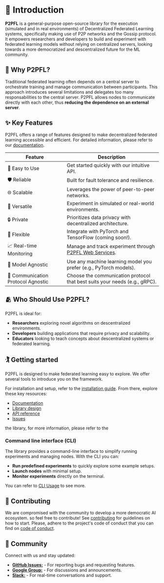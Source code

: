 # 📘 Introduction

**P2PFL** is a general-purpose open-source library for the execution (simulated and in real environments) of Decentralized Federated Learning systems, specifically making use of P2P networks and the Gossip protocol. It empowers researchers and developers to build and experiment with federated learning models without relying on centralized servers, looking towards a more democratized and descentralized future for the ML community.

## 🤔 Why P2PFL?

Traditional federated learning often depends on a central server to orchestrate training and manage communication between participants. This approach introduces several limitations and delegates too many responsabilities to the central server. P2PFL allows nodes to communicate directly with each other, thus **reducing the dependence on an external server**.

## ✨ Key Features

P2PFL offers a range of features designed to make decentralized federated learning accessible and efficient. For detailed information, please refer to our [documentation](https://p2pfl.github.io/p2pfl/).

| Feature          | Description                                      |
|-------------------|--------------------------------------------------|
| 🚀 Easy to Use   | Get started quickly with our intuitive API.       |
| 🛡️ Reliable     | Built for fault tolerance and resilience.       |
| 🌐 Scalable      | Leverages the power of peer-to-peer networks.    |
| 🧪 Versatile     | Experiment in simulated or real-world environments.|
| 🔒 Private       | Prioritizes data privacy with decentralized architecture.|
| 🧩 Flexible      | Integrate with PyTorch and TensorFlow (coming soon!).|
| 📈 Real-time Monitoring | Manage and track experiment through [P2PFL Web Services](https://p2pfl.com). |
| 🧠 Model Agnostic | Use any machine learning model you prefer (e.g., PyTorch models). |
| 📡 Communication Protocol Agnostic | Choose the communication protocol that best suits your needs (e.g., gRPC). |

## 🫂 Who Should Use P2PFL?

P2PFL is ideal for:

- **Researchers** exploring novel algorithms on descentralized environments.
- **Developers** building applications that require privacy and scalability.
- **Educators** looking to teach concepts about descentralized systems or federated learning.

## 🏌 Getting started

P2PFL is designed to make federated learning easy to explore. We offer several tools to introduce you on the framework.

For installation and setup, refer to the [installation guide](installation.md). From there, explore these key resources:

- [Documentation](docs-index.md)
- [Library design](library_design.md)
- [API reference](https://p2pfl.github.io/p2pfl/api.html)
- [Issues](https://github.com/p2pfl/p2pfl/issues)

the library, for more information, please refer to the

### Command line interface (CLI)

The library provides a command-line interface to simplify running experiments and managing nodes. With the CLI you can:

- **Run predefined experiments** to quickly explore some example setups.
- **Launch nodes** with minimal setup.
- **Monitor experiments** directly on the terminal.

You can refer to [CLI Usage](docs-cli.md) to see more.

## 🤝 Contributing

We are compromised with the community to develop a more democratic AI ecosystem. so feel free to contribute! See [contributing](contributing.md) for guidelines on how to start. Please, adhere to the project's code of conduct that you can find on [code of conduct](https://github.com/p2pfl/p2pfl/blob/main/CODE_OF_CONDUCT.md).

## 💬 Community

Connect with us and stay updated:

- [**GitHub Issues:**](https://github.com/p2pfl/p2pfl/issues) - For reporting bugs and requesting features.
- [**Google Group:**](https://groups.google.com/g/p2pfl) - For discussions and announcements.
- [**Slack:**](https://join.slack.com/t/p2pfl/shared_invite/zt-2lbqvfeqt-FkutD1LCZ86yK5tP3Duztw) - For real-time conversations and support.
